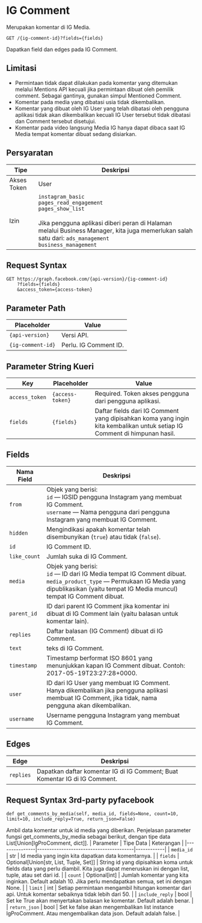 
# IG Comment
Merupakan komentar di IG Media.

```
GET /{ig-comment-id}?fields={fields}
```
Dapatkan field dan edges pada IG Comment.

## Limitasi
- Permintaan tidak dapat dilakukan pada komentar yang ditemukan melalui Mentions API kecuali jika permintaan dibuat oleh pemilik comment. Sebagai gantinya, gunakan simpul Mentioned Comment.
- Komentar pada media yang dibatasi usia tidak dikembalikan.
- Komentar yang dibuat oleh IG User yang telah dibatasi oleh pengguna aplikasi tidak akan dikembalikan kecuali IG User tersebut tidak dibatasi dan Comment tersebut disetujui.
- Komentar pada video langsung Media IG hanya dapat dibaca saat IG Media tempat komentar dibuat sedang disiarkan.

## Persyaratan

| Tipe          | Deskripsi                                                                                                                                                                                                            |
|---------------|------------------------------------------------------------------------------------------------------------------------------------------------------------------------------------------------------------------------|
| Akses Token | User                                                                                                                                                                                                                   |
| Izin   | ``instagram_basic``<br />``pages_read_engagement`` <br />``pages_show_list``<br /><br /> Jika pengguna aplikasi diberi peran di Halaman melalui Business Manager, kita juga memerlukan salah satu dari: ``ads_management`` <br />``business_management`` <br /> | 

## Request Syntax
```
GET https://graph.facebook.com/{api-version}/{ig-comment-id}
    ?fields={fields}
    &access_token={access-token}
```

## Parameter Path

| Placeholder   | Value                  |
|---------------|------------------------|
| ``{api-version}`` | Versi API.           |
| ``{ig-comment-id}`` | Perlu. IG Comment ID. |

## Parameter String Kueri
| Key          | Placeholder    | Value                                                                                              |
|--------------|----------------|----------------------------------------------------------------------------------------------------|
| ``access_token`` | ``{access-token}`` | Required. Token akses pengguna dari pengguna aplikasi.                                                            |
| ``fields``       | ``{fields}``       | Daftar fields dari IG Comment yang dipisahkan koma yang ingin kita kembalikan untuk setiap IG Comment di himpunan hasil. |                

## Fields

| Nama Field | Deskripsi                                                                                                                                                                                                    |   |
|------------|----------------------------------------------------------------------------------------------------------------------------------------------------------------------------------------------------------------|---|
| ``from``       | Objek yang berisi: <br />``id`` — IGSID pengguna Instagram yang membuat IG Comment. <br />``username`` — Nama pengguna dari pengguna Instagram yang membuat IG Comment.                                                       |   |
| ``hidden``     | Mengindikasi apakah komentar telah disembunyikan (``true``) atau tidak (``false``).                                                                                                                                                    |   |
| ``id``         | IG Comment ID.                                                                                                                                                                                                 |   |
| ``like_count`` | Jumlah suka di IG Comment.                                                                                                                                                                             |   |
| ``media``      | Objek yang berisi: <br /> ``id`` — ID dari IG Media tempat IG Comment dibuat. <br /> ``media_product_type`` — Permukaan IG Media yang dipublikasikan (yaitu tempat IG Media muncul) tempat IG Comment dibuat. |   |
| ``parent_id``  | ID dari parent IG Comment jika komentar ini dibuat di IG Comment lain (yaitu balasan untuk komentar lain).                                                                                                |   |
| ``replies``    | Daftar balasan (IG Comment) dibuat di IG Comment.                                                                                                                                                        |   |
| ``text``       | teks di IG Comment.                                                                                                                                                                                               |   |
| ``timestamp``  | Timestamp berformat ISO 8601 yang menunjukkan kapan IG Comment dibuat. Contoh: 2017-05-19T23:27:28+0000.                                                                                                        |   |
| ``user``       | ID dari IG User yang membuat IG Comment. Hanya dikembalikan jika pengguna aplikasi membuat IG Comment, jika tidak, nama pengguna akan dikembalikan.                                                                   |   |
| ``username``   | Username pengguna Instagram yang membuat IG Comment.                                                                                                                                                         |   |

## Edges

| Edge    | Deskripsi                                                                         |
|---------|-------------------------------------------------------------------------------------|
| ``replies`` | Dapatkan daftar komentar IG di IG Comment; Buat Komentar IG di IG Comment. |

## Request Syntax 3rd-party pyfacebook

```
def get_comments_by_media(self, media_id, fields=None, count=10, limit=10, include_reply=True, return_json=False)
```

Ambil data komentar untuk id media yang diberikan. Penjelasan parameter fungsi get_comments_by_media sebagai berikut, dengan tipe data List[Union[IgProComment, dict]].
| Parameter     | Tipe Data                              | Keterangan |
|---------------|----------------------------------------|------------|
| ``media_id``      | str                                    | Id media yang ingin kita dapatkan data komentarnya. |
| ``fields``        | Optional[Union[str, List, Tuple, Set]] | String id yang dipisahkan koma untuk fields data yang perlu diambil. Kita juga dapat meneruskan ini dengan list, tuple, atau set dari id. |
| ``count``         | Optional[int]                          | Jumlah komentar yang kita inginkan. Default adalah 10. Jika perlu mendapatkan semua, set ini dengan None. |
| ``limit``         | int                                    | Setiap permintaan mengambil hitungan komentar dari api. Untuk komentar sebaiknya tidak lebih dari 50. |
| ``include_reply`` | bool                                   | Set ke True akan menyertakan balasan ke komentar. Default adalah benar. |
| ``return_json``   | bool                                   | Set ke false akan mengembalikan list instance IgProComment. Atau mengembalikan data json. Default adalah false. |
